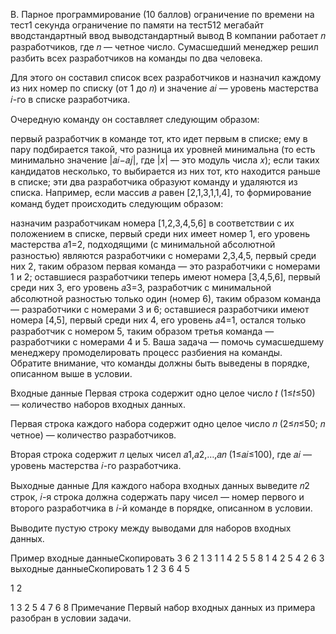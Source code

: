 B. Парное программирование (10 баллов)
ограничение по времени на тест1 секунда
ограничение по памяти на тест512 мегабайт
вводстандартный ввод
выводстандартный вывод
В компании работает 𝑛 разработчиков, где 𝑛 — четное число. Сумасшедший менеджер решил разбить всех разработчиков на команды по два человека.

Для этого он составил список всех разработчиков и назначил каждому из них номер по списку (от 1 до 𝑛) и значение 𝑎𝑖 — уровень мастерства 𝑖-го в списке разработчика.

Очередную команду он составляет следующим образом:

первый разработчик в команде тот, кто идет первым в списке;
ему в пару подбирается такой, что разница их уровней минимальна (то есть минимально значение |𝑎𝑖−𝑎𝑗|, где |𝑥| — это модуль числа 𝑥); если таких кандидатов несколько, то выбирается из них тот, кто находится раньше в списке;
эти два разработчика образуют команду и удаляются из списка.
Например, если массив 𝑎 равен [2,1,3,1,1,4], то формирование команд будет происходить следующим образом:

назначим разработчикам номера [1,2,3,4,5,6] в соответствии с их положением в списке, первый среди них имеет номер 1, его уровень мастерства 𝑎1=2, подходящими (с минимальной абсолютной разностью) являются разработчики с номерами 2,3,4,5, первый среди них 2, таким образом первая команда — это разработчики с номерами 1 и 2;
оставшиеся разработчики теперь имеют номера [3,4,5,6], первый среди них 3, его уровень 𝑎3=3, разработчик с минимальной абсолютной разностью только один (номер 6), таким образом команда — разработчики с номерами 3 и 6;
оставшиеся разработчики имеют номера [4,5], первый среди них 4, его уровень 𝑎4=1, остался только разработчик с номером 5, таким образом третья команда — разработчики с номерами 4 и 5.
Ваша задача — помочь сумасшедшему менеджеру промоделировать процесс разбиения на команды. Обратите внимание, что команды должны быть выведены в порядке, описанном выше в условии.

Входные данные
Первая строка содержит одно целое число 𝑡 (1≤𝑡≤50) — количество наборов входных данных.

Первая строка каждого набора содержит одно целое число 𝑛 (2≤𝑛≤50; 𝑛 четное) — количество разработчиков.

Вторая строка содержит 𝑛 целых чисел 𝑎1,𝑎2,…,𝑎𝑛 (1≤𝑎𝑖≤100), где 𝑎𝑖 — уровень мастерства 𝑖-го разработчика.

Выходные данные
Для каждого набора входных данных выведите 𝑛2 строк, 𝑖-я строка должна содержать пару чисел — номер первого и второго разработчика в 𝑖-й команде в порядке, описанном в условии.

Выводите пустую строку между выводами для наборов входных данных.

Пример
входные данныеСкопировать
3
6
2 1 3 1 1 4
2
5 5
8
1 4 2 5 4 2 6 3
выходные данныеСкопировать
1 2
3 6
4 5

1 2

1 3
2 5
4 7
6 8
Примечание
Первый набор входных данных из примера разобран в условии задачи.
